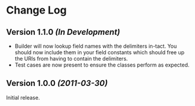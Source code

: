 Change Log
==========

Version 1.1.0 *(In Development)*
--------------------------------

* Builder will now lookup field names with the delimiters in-tact. You should
  now include them in your field constants which should free up the URIs from
  having to contain the delimiters.
* Test cases are now present to ensure the classes perform as expected.


Version 1.0.0 *(2011-03-30)*
----------------------------

Initial release.
